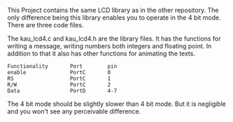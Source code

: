 This Project contains the same LCD library as in the other repository. The only difference being this library enables you to operate in the 4 bit mode. There are three code files.

The kau_lcd4.c and kau_lcd4.h are the library files. It has the functions for writing a message, writing numbers both integers and floating point. In addition to that it also has other functions for animating the texts.

    Functionality       Port        pin
    enable              PortC       0
    RS                  PortC       1
    R/W                 PortC       2
    Data                PortD       4-7
    
The 4 bit mode should be slightly slower than 4 bit mode. But it is negligible and you won't see any perceivable difference.
